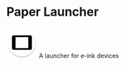 # Paper Launcher
<img src="https://raw.githubusercontent.com/xmha97/PaperLauncher/main/app/src/main/res/mipmap-xxxhdpi/ic_launcher_round.webp" height="72">
A launcher for e-ink devices
